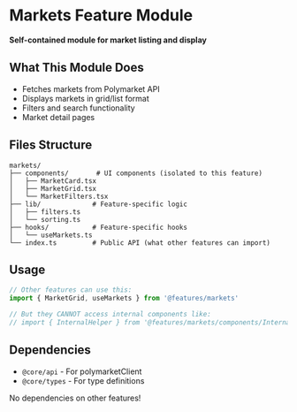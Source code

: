 # Markets Feature Module

**Self-contained module for market listing and display**

## What This Module Does

- Fetches markets from Polymarket API
- Displays markets in grid/list format
- Filters and search functionality
- Market detail pages

## Files Structure

```
markets/
├── components/       # UI components (isolated to this feature)
│   ├── MarketCard.tsx
│   ├── MarketGrid.tsx
│   └── MarketFilters.tsx
├── lib/             # Feature-specific logic
│   ├── filters.ts
│   └── sorting.ts
├── hooks/           # Feature-specific hooks
│   └── useMarkets.ts
└── index.ts         # Public API (what other features can import)
```

## Usage

```typescript
// Other features can use this:
import { MarketGrid, useMarkets } from '@features/markets'

// But they CANNOT access internal components like:
// import { InternalHelper } from '@features/markets/components/Internal' ❌
```

## Dependencies

- `@core/api` - For polymarketClient
- `@core/types` - For type definitions

No dependencies on other features!

